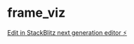 # frame_viz

[Edit in StackBlitz next generation editor ⚡️](https://stackblitz.com/~/github.com/aleeper/frame_viz)
